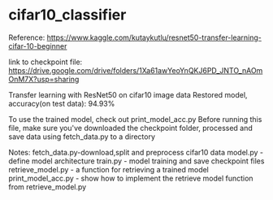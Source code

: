 # cifar10_classifier

Reference: 
https://www.kaggle.com/kutaykutlu/resnet50-transfer-learning-cifar-10-beginner

link to checkpoint file: 
https://drive.google.com/drive/folders/1Xa61awYeoYnQKJ6PD_JNTO_nAOmOnM7X?usp=sharing

Transfer learning with ResNet50 on cifar10 image data
Restored model, accuracy(on test data): 94.93%


To use the trained model, check out print_model_acc.py 
Before running this file, make sure you've downloaded the checkpoint folder, processed and save data using fetch_data.py to a directory


Notes: 
fetch_data.py-download,split and preprocess cifar10 data 
model.py - define model architecture
train.py - model training and save checkpoint files 
retrieve_model.py - a function for retrieving a trained model
print_model_acc.py - show how to implement the retrieve model function from retrieve_model.py


